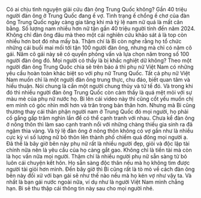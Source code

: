 Có ai chịu tình nguyện giải cứu đàn ông Trung Quốc không? Gần 40 triệu người đàn ông ở Trung Quốc đang ế vợ. Tình trạng ế chổng ế chơ của đàn ông Trung Quốc ngày càng gia tăng khi mà tỷ lệ nam nữ quá là mất cân bằng. Số lượng nam nhiều hơn nữ tận gần 40 triệu người tính đến năm 2024. Không chỉ đàn ông đâu mà theo một cái nghiên cứu khảo sát á là top còn nhiều hơn bot đó nha mấy bà. Thậm chí là Bi còn nghe rằng họ tổ chức những cái buổi mai mối tới tận 100 người đàn ông, nhưng mà chỉ có năm cô gái. Năm cô gái này sẽ có quyền phỏng vấn và lựa chọn năm trong số 100 người đàn ông đó. Mọi người có thấy là bị khắc nghiệt dữ không? Theo một người đàn ông Trung Quốc chia sẻ trên báo á thì phụ nữ Việt Nam có những yêu cầu hoàn toàn khác biệt so với phụ nữ Trung Quốc. Tất cả phụ nữ Việt Nam muốn chỉ là một người đàn ông trung thực, chu đáo, biết quan tâm và hiếu thuận. Nói chung là cần một người chung thủy và tử tế đó. Và trong khi đó thì nhiều người đàn ông Trung Quốc còn cảm thấy là quá mệt mỏi với sự màu mè của phụ nữ nước họ. Bi lên cái video này thì cũng cốt yếu muốn chị em mình có góc nhìn mới hơn và trân trọng bản thân hơn. Nhưng mà Bi cũng thương thay cái thân phận người nam ở Trung Quốc đó mọi người, họ phải cố gắng gấp trăm nghìn lần để có thể cạnh tranh với nhau. Chưa kể đàn ông ở nông thôn thì làm sao cạnh tranh nổi với những chàng thiếu gia sinh ra đã ngậm thìa vàng. Và tỷ lệ đàn ông ở nông thôn không có vợ gần như là nhiều cực kỳ vì số lượng nữ bỏ thôn lên thành phố chiếm quá đông mọi người ạ. Đã thế là bây giờ bên này phụ nữ rất là nhiều người đẹp, giỏi và độc lập tài chính nữa nên là yêu cầu của họ càng gắt gao. Không chỉ là tiền tài mà còn là học vấn nữa mọi người. Thậm chí là nhiều người phụ nữ sẵn sàng từ bỏ luôn cái chuyện kết hôn. Họ sẵn sàng độc thân nếu mà họ không tìm được người tài giỏi hơn mình. Đến bây giờ thì Bi cũng rất là tò mò về cách đàn ông bên này đối xử với bạn gái sẽ như thế nào nếu mà họ kén vợ như vậy ta. Và nhất là bạn gái nước ngoài nữa, ví dụ như là người Việt Nam mình chẳng hạn. Bi sẽ thu thập cái thông tin này sau cho mọi người nhé.